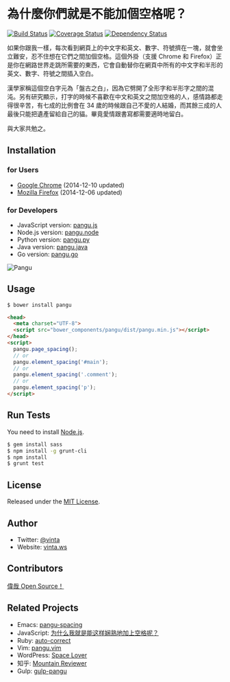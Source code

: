 # 為什麼你們就是不能加個空格呢？

[![Build Status](http://img.shields.io/travis/vinta/paranoid-auto-spacing.svg?style=flat-square)](https://travis-ci.org/vinta/paranoid-auto-spacing)
[![Coverage Status](http://img.shields.io/coveralls/vinta/paranoid-auto-spacing.svg?style=flat-square)](https://coveralls.io/r/vinta/paranoid-auto-spacing)
[![Dependency Status](http://img.shields.io/gemnasium/vinta/paranoid-auto-spacing.svg?style=flat-square)](https://gemnasium.com/vinta/paranoid-auto-spacing#development-dependencies)

如果你跟我一樣，每次看到網頁上的中文字和英文、數字、符號擠在一塊，就會坐立難安，忍不住想在它們之間加個空格。這個外掛（支援 Chrome 和 Firefox）正是你在網路世界走跳所需要的東西，它會自動替你在網頁中所有的中文字和半形的英文、數字、符號之間插入空白。

漢學家稱這個空白字元為「盤古之白」，因為它劈開了全形字和半形字之間的混沌。另有研究顯示，打字的時候不喜歡在中文和英文之間加空格的人，感情路都走得很辛苦，有七成的比例會在 34 歲的時候跟自己不愛的人結婚，而其餘三成的人最後只能把遺產留給自己的貓。畢竟愛情跟書寫都需要適時地留白。

與大家共勉之。

## Installation

### for Users

* [Google Chrome](https://chrome.google.com/webstore/detail/paphcfdffjnbcgkokihcdjliihicmbpd) (2014-12-10 updated)
* [Mozilla Firefox](https://github.com/vinta/paranoid-auto-spacing/raw/master/browser_extensions/firefox/paranoid-auto-spacing.user.js) (2014-12-06 updated)

### for Developers

* JavaScript version: [pangu.js](https://github.com/vinta/paranoid-auto-spacing/blob/master/src/pangu.js)
* Node.js version: [pangu.node](https://github.com/huei90/pangu.node)
* Python version: [pangu.py](https://github.com/vinta/pangu.py)
* Java version: [pangu.java](https://github.com/vinta/pangu.java)
* Go version: [pangu.go](https://github.com/mozillazg/pangu.go)

![Pangu](https://raw.github.com/vinta/paranoid-auto-spacing/master/browser_extensions/chrome/images/pangu_260.jpg)

## Usage

``` bash
$ bower install pangu
```

``` html
<head>
  <meta charset="UTF-8">
  <script src="bower_components/pangu/dist/pangu.min.js"></script>
</head>
<script>
  pangu.page_spacing();
  // or
  pangu.element_spacing('#main');
  // or
  pangu.element_spacing('.comment');
  // or
  pangu.element_spacing('p');
</script>
```

## Run Tests

You need to install [Node.js](http://vinta.ws/code/install-node-js-via-nvm.html).

``` bash
$ gem install sass
$ npm install -g grunt-cli
$ npm install
$ grunt test
```

## License

Released under the [MIT License](http://opensource.org/licenses/MIT).

## Author

* Twitter: [@vinta](https://twitter.com/vinta)
* Website: [vinta.ws](http://vinta.ws/)

## Contributors

[偉哉 Open Source！](https://github.com/vinta/paranoid-auto-spacing/graphs/contributors)

## Related Projects

* Emacs: [pangu-spacing](http://coldnew.github.io/blog/2013/05/20_5cbb7.html)
* JavaScript: [为什么我就是能这样娴熟地加上空格呢？](https://github.com/Dustland/daft-auto-spacing)
* Ruby: [auto-correct](https://github.com/huacnlee/auto-correct)
* Vim: [pangu.vim](https://github.com/hotoo/pangu.vim)
* WordPress: [Space Lover](https://wordpress.org/plugins/space-lover/)
* 知乎: [Mountain Reviewer](http://zhuanlan.zhihu.com/pointless/19744560)
* Gulp: [gulp-pangu](https://github.com/7kfpun/gulp-pangu)
